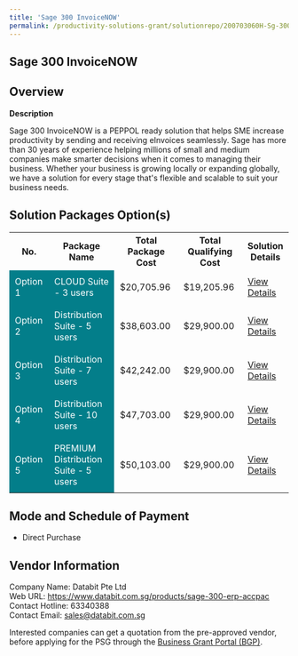 ```yaml
---
title: 'Sage 300 InvoiceNOW'
permalink: /productivity-solutions-grant/solutionrepo/200703060H-Sg-300-InvocNOW
---
```


## Sage 300 InvoiceNOW

## Overview

**Description**

Sage 300 InvoiceNOW is a PEPPOL ready solution that helps SME increase productivity by sending and receiving eInvoices seamlessly.  Sage has more than 30 years of experience helping millions of small and medium companies make smarter decisions when it comes to managing their business. Whether your business is growing locally or expanding globally, we have a solution for every stage that's flexible and scalable to suit your business needs.

## Solution Packages Option(s)

<table>
<tr>
<th><b>No.</b></th>
<th><b>Package Name</b></th>
<th><b>Total Package Cost</b></th>
<th><b>Total Qualifying Cost</b></th>
<th><b>Solution Details</b></th>
</tr>
<tr>
<td style='padding: 10px; background-color: #037E8A; color: #FFFFFF;'>Option 1</td>
<td style='padding: 10px; background-color: #037E8A; color: #FFFFFF;'>CLOUD Suite - 3 users</td>
<td style='padding: 10px;'>$20,705.96</td>
<td style='padding: 10px;'>$19,205.96</td>
<td style='padding: 10px;'><a href='/images/psg/Databit_Sage_300_Desensitised_Part1.pdf' target='_blank'>View Details</a></td>
</tr>
<tr>
<td style='padding: 10px; background-color: #037E8A; color: #FFFFFF;'>Option 2</td>
<td style='padding: 10px; background-color: #037E8A; color: #FFFFFF;'>Distribution Suite - 5 users</td>
<td style='padding: 10px;'>$38,603.00</td>
<td style='padding: 10px;'>$29,900.00</td>
<td style='padding: 10px;'><a href='/images/psg/Databit_Sage_300_Desensitised_Part2.pdf' target='_blank'>View Details</a></td>
</tr>
<tr>
<td style='padding: 10px; background-color: #037E8A; color: #FFFFFF;'>Option 3</td>
<td style='padding: 10px; background-color: #037E8A; color: #FFFFFF;'>Distribution Suite - 7 users</td>
<td style='padding: 10px;'>$42,242.00</td>
<td style='padding: 10px;'>$29,900.00</td>
<td style='padding: 10px;'><a href='/images/psg/Databit_Sage_300_Desensitised_Part3.pdf' target='_blank'>View Details</a></td>
</tr>
<tr>
<td style='padding: 10px; background-color: #037E8A; color: #FFFFFF;'>Option 4</td>
<td style='padding: 10px; background-color: #037E8A; color: #FFFFFF;'>Distribution Suite - 10 users</td>
<td style='padding: 10px;'>$47,703.00</td>
<td style='padding: 10px;'>$29,900.00</td>
<td style='padding: 10px;'><a href='/images/psg/Databit_Sage_300_Desensitised_Part4.pdf' target='_blank'>View Details</a></td>
</tr>
<tr>
<td style='padding: 10px; background-color: #037E8A; color: #FFFFFF;'>Option 5</td>
<td style='padding: 10px; background-color: #037E8A; color: #FFFFFF;'>PREMIUM Distribution Suite - 5 users</td>
<td style='padding: 10px;'>$50,103.00</td>
<td style='padding: 10px;'>$29,900.00</td>
<td style='padding: 10px;'><a href='/images/psg/Databit_Sage_300_Desensitised_Part5.pdf' target='_blank'>View Details</a></td>
</tr>
</table>

## Mode and Schedule of Payment

 - Direct Purchase

## Vendor Information

 Company Name: Databit Pte Ltd<br>Web URL: https://www.databit.com.sg/products/sage-300-erp-accpac <br>Contact Hotline: 63340388 <br>Contact Email: sales@databit.com.sg <br>

Interested companies can get a quotation from the pre-approved vendor, before applying for the PSG through the <a href='https://www.businessgrants.gov.sg/' target='_blank' rel='noopener'>Business Grant Portal (BGP)</a>.

<script src="/jquery/resize-tables.js"></script>
